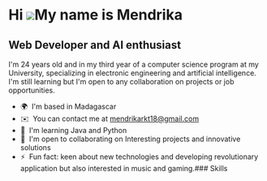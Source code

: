 Hi ![](https://user-images.githubusercontent.com/18350557/176309783-0785949b-9127-417c-8b55-ab5a4333674e.gif)My name is Mendrika
================================================================================================================================

Web Developer and AI enthusiast
-------------------------------

I'm 24 years old and in my third year of a computer science program at my University, specializing in electronic engineering and artificial intelligence. I'm still learning but I'm open to any collaboration on projects or job opportunities.

*   🌍  I'm based in Madagascar
*   ✉️  You can contact me at [mendrikarkt18@gmail.com](mailto:mendrikarkt18@gmail.com)
*   🧠  I'm learning Java and Python
*   🤝  I'm open to collaborating on Interesting projects and innovative solutions
*   ⚡  Fun fact: keen about new technologies and developing revolutionary application but also interested in music and gaming.### Skills 
